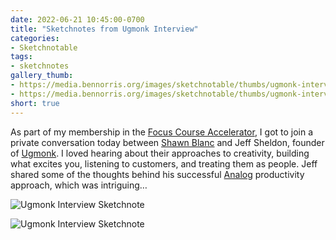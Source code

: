 ```yaml
---
date: 2022-06-21 10:45:00-0700
title: "Sketchnotes from Ugmonk Interview"
categories:
- Sketchnotable
tags:
- sketchnotes
gallery_thumb:
- https://media.bennorris.org/images/sketchnotable/thumbs/ugmonk-interview-2022-01.jpg
- https://media.bennorris.org/images/sketchnotable/thumbs/ugmonk-interview-2022-02.jpg
short: true
---
```


As part of my membership in the [Focus Course Accelerator](https://thefocuscourse.com/accelerator/), I got to join a private conversation today between [Shawn Blanc](https://shawnblanc.net) and Jeff Sheldon, founder of [Ugmonk](https://ugmonk.com). I loved hearing about their approaches to creativity, building what excites you, listening to customers, and treating them as people. Jeff shared some of the thoughts behind his successful [Analog](https://ugmonk.com/pages/analog) productivity approach, which was intriguing…

![Ugmonk Interview Sketchnote](https://media.bennorris.org/images/sketchnotable/focus-course/ugmonk-interview-2022-01.jpg)

![Ugmonk Interview Sketchnote](https://media.bennorris.org/images/sketchnotable/focus-course/ugmonk-interview-2022-02.jpg)
